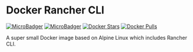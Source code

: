 # Docker Rancher CLI

[![MicroBadger](https://images.microbadger.com/badges/image/monostream/rancher-cli.svg)](https://microbadger.com/images/monostream/rancher-cli "Get your own image badge on microbadger.com")
[![MicroBadger](https://images.microbadger.com/badges/version/monostream/rancher-cli.svg)](https://microbadger.com/images/monostream/rancher-cli "Get your own version badge on microbadger.com")
[![Docker Stars](https://img.shields.io/docker/stars/monostream/rancher-cli.svg)](https://hub.docker.com/r/monostream/rancher-cli/ "Docker Hub")
[![Docker Pulls](https://img.shields.io/docker/pulls/monostream/rancher-cli.svg)](https://hub.docker.com/r/monostream/rancher-cli/ "Docker Hub")

A super small Docker image based on Alpine Linux which includes Rancher CLI.